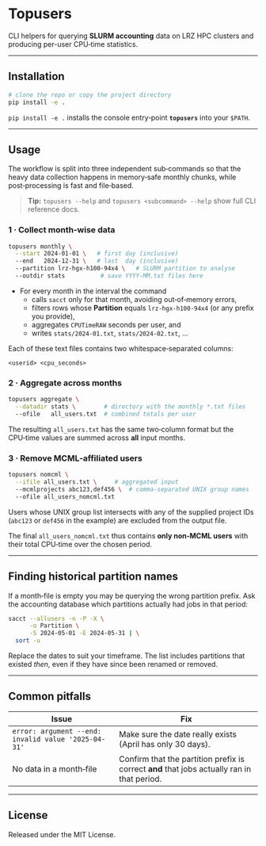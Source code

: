 # Topusers

CLI helpers for querying **SLURM accounting** data on LRZ HPC clusters and producing per-user CPU‑time statistics.

---

## Installation

```bash
# clone the repo or copy the project directory
pip install -e .
```

`pip install -e .` installs the console entry‑point **`topusers`** into your `$PATH`.

---

## Usage

The workflow is split into three independent sub‑commands so that the heavy data collection happens in memory‑safe monthly chunks, while post‑processing is fast and file‑based.

> **Tip:** `topusers --help` and `topusers <subcommand> --help` show full CLI reference docs.

### 1 · Collect month‑wise data

```bash
topusers monthly \
  --start 2024-01-01 \   # first day (inclusive)
  --end   2024-12-31 \   # last  day (inclusive)
  --partition lrz-hgx-h100-94x4 \   # SLURM partition to analyse
  --outdir stats          # save YYYY-MM.txt files here
```

* For every month in the interval the command
  * calls `sacct` only for that month, avoiding out‑of‑memory errors,
  * filters rows whose **Partition** equals `lrz-hgx-h100-94x4` (or any prefix you provide),
  * aggregates `CPUTimeRAW` seconds per user, and
  * writes `stats/2024-01.txt`, `stats/2024-02.txt`, …

Each of these text files contains two whitespace‑separated columns:

```
<userid> <cpu_seconds>
```

### 2 · Aggregate across months

```bash
topusers aggregate \
  --datadir stats \        # directory with the monthly *.txt files
  --ofile   all_users.txt  # combined totals per user
```

The resulting `all_users.txt` has the same two‑column format but the CPU‑time values are summed across **all** input months.

### 3 · Remove MCML‑affiliated users

```bash
topusers nomcml \
  --ifile all_users.txt \     # aggregated input
  --mcmlprojects abc123,def456 \  # comma‑separated UNIX group names
  --ofile all_users_nomcml.txt
```

Users whose UNIX group list intersects with any of the supplied project IDs (`abc123` or `def456` in the example) are excluded from the output file.

The final `all_users_nomcml.txt` thus contains **only non‑MCML users** with their total CPU‑time over the chosen period.

---

## Finding historical partition names

If a month‑file is empty you may be querying the wrong partition prefix. Ask the accounting database which partitions actually had jobs in that period:

```bash
sacct --allusers -n -P -X \
      -o Partition \
      -S 2024-05-01 -E 2024-05-31 | \
  sort -u
```

Replace the dates to suit your timeframe. The list includes partitions that existed *then*, even if they have since been renamed or removed.

---

## Common pitfalls

| Issue | Fix |
|-------|-----|
| `error: argument --end: invalid value '2025-04-31'` | Make sure the date really exists (April has only 30 days). |
| No data in a month‑file | Confirm that the partition prefix is correct **and** that jobs actually ran in that period. |

---

## License

Released under the MIT License.

